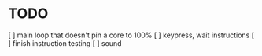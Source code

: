 # TODO
[ ] main loop that doesn't pin a core to 100%
[ ] keypress, wait instructions
[ ] finish instruction testing
[ ] sound

